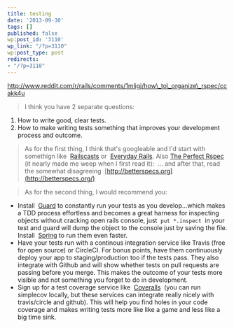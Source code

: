 ```yaml
---
title: testing
date: '2013-09-30'
tags: []
published: false
wp:post_id: '3110'
wp_link: "/?p=3110"
wp:post_type: post
redirects:
- "/?p=3110"
---
```


http://www.reddit.com/r/rails/comments/1mligj/how\_to\_organize\_rspec/ccakk4u

>

> I think you have 2 separate questions:

1. How to write good, clear tests.
2. How to make writing tests something that improves your development process and outcome.

> As for the first thing, I think that's googleable and I'd start with somethign like  [Railscasts](http://railscasts.com/episodes/275-how-i-test) or  [Everyday Rails](http://everydayrails.com/2012/03/12/testing-series-intro.html). Also [The Perfect Rspec](http://blog.bandzarewicz.com/slides/krug-the-perfect-rspec/) (it nearly made me weep when I first read it):  ... and after that, read the somewhat disagreeing  [http://betterspecs.org](http://betterspecs.org/)

> As for the second thing, I would recommend you:

- Install  [Guard](https://github.com/guard/guard) to constantly run your tests as you develop...which makes a TDD process effortless and becomes a great harness for inspecting objects without cracking open rails console, just  `put *.inspect`  in your test and guard will dump the object to the console just by saving the file. Install  [Spring](https://github.com/jonleighton/spring) to run them even faster.
- Have your tests run with a continous integration service like Travis (free for open source) or CircleCI. For bonus points, have them continuously deploy your app to staging/production too if the tests pass. They also integrate with Github and will show whether tests on pull requests are passing before you merge. This makes the outcome of your tests more visible and not something you forget to do in development.
- Sign up for a test coverage service like  [Coveralls](http://coveralls.io/)  (you can run simplecov locally, but these services can integrate really nicely with travis/circle and github). This will help you find holes in your code coverage and makes writing tests more like like a game and less like a big time sink.

